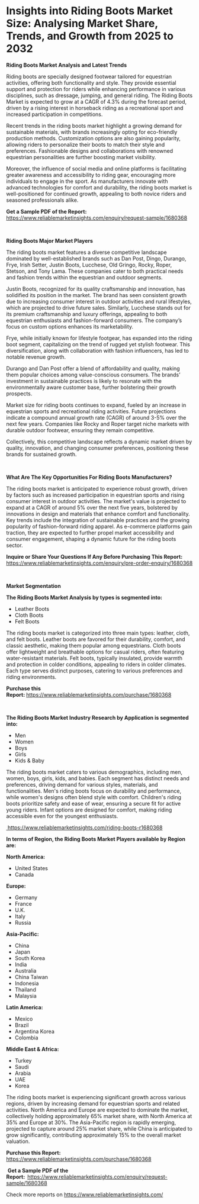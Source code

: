 <p><h1>Insights into Riding Boots Market Size: Analysing Market Share, Trends, and Growth from 2025 to 2032</h1></p><p><strong>Riding Boots Market Analysis and Latest Trends</strong></p>
<p><p>Riding boots are specially designed footwear tailored for equestrian activities, offering both functionality and style. They provide essential support and protection for riders while enhancing performance in various disciplines, such as dressage, jumping, and general riding. The Riding Boots Market is expected to grow at a CAGR of 4.3% during the forecast period, driven by a rising interest in horseback riding as a recreational sport and increased participation in competitions. </p><p>Recent trends in the riding boots market highlight a growing demand for sustainable materials, with brands increasingly opting for eco-friendly production methods. Customization options are also gaining popularity, allowing riders to personalize their boots to match their style and preferences. Fashionable designs and collaborations with renowned equestrian personalities are further boosting market visibility. </p><p>Moreover, the influence of social media and online platforms is facilitating greater awareness and accessibility to riding gear, encouraging more individuals to engage in the sport. As manufacturers innovate with advanced technologies for comfort and durability, the riding boots market is well-positioned for continued growth, appealing to both novice riders and seasoned professionals alike.</p></p>
<p><strong>Get a Sample PDF of the Report:&nbsp;</strong> <a href="https://www.reliablemarketinsights.com/enquiry/request-sample/1680368?utm_campaign=1937&utm_medium=2&utm_source=Github&utm_content=ia&utm_term=06022025&utm_id=riding-boots">https://www.reliablemarketinsights.com/enquiry/request-sample/1680368</a></p>
<p>&nbsp;</p>
<p><strong>Riding Boots Major Market Players</strong></p>
<p><p>The riding boots market features a diverse competitive landscape dominated by well-established brands such as Dan Post, Dingo, Durango, Frye, Irish Setter, Justin Boots, Lucchese, Old Gringo, Rocky, Roper, Stetson, and Tony Lama. These companies cater to both practical needs and fashion trends within the equestrian and outdoor segments.</p><p>Justin Boots, recognized for its quality craftsmanship and innovation, has solidified its position in the market. The brand has seen consistent growth due to increasing consumer interest in outdoor activities and rural lifestyles, which are projected to drive future sales. Similarly, Lucchese stands out for its premium craftsmanship and luxury offerings, appealing to both equestrian enthusiasts and fashion-forward consumers. The company’s focus on custom options enhances its marketability.</p><p>Frye, while initially known for lifestyle footgear, has expanded into the riding boot segment, capitalizing on the trend of rugged yet stylish footwear. This diversification, along with collaboration with fashion influencers, has led to notable revenue growth.</p><p>Durango and Dan Post offer a blend of affordability and quality, making them popular choices among value-conscious consumers. The brands’ investment in sustainable practices is likely to resonate with the environmentally aware customer base, further bolstering their growth prospects.</p><p>Market size for riding boots continues to expand, fueled by an increase in equestrian sports and recreational riding activities. Future projections indicate a compound annual growth rate (CAGR) of around 3-5% over the next few years. Companies like Rocky and Roper target niche markets with durable outdoor footwear, ensuring they remain competitive.</p><p>Collectively, this competitive landscape reflects a dynamic market driven by quality, innovation, and changing consumer preferences, positioning these brands for sustained growth.</p></p>
<p>&nbsp;</p>
<p><strong>What Are The Key Opportunities For Riding Boots Manufacturers?</strong></p>
<p><p>The riding boots market is anticipated to experience robust growth, driven by factors such as increased participation in equestrian sports and rising consumer interest in outdoor activities. The market's value is projected to expand at a CAGR of around 5% over the next five years, bolstered by innovations in design and materials that enhance comfort and functionality. Key trends include the integration of sustainable practices and the growing popularity of fashion-forward riding apparel. As e-commerce platforms gain traction, they are expected to further propel market accessibility and consumer engagement, shaping a dynamic future for the riding boots sector.</p></p>
<p><strong>Inquire or Share Your Questions If Any Before Purchasing This Report:</strong> <a href="https://www.reliablemarketinsights.com/enquiry/pre-order-enquiry/1680368?utm_campaign=1937&utm_medium=2&utm_source=Github&utm_content=ia&utm_term=06022025&utm_id=riding-boots">https://www.reliablemarketinsights.com/enquiry/pre-order-enquiry/1680368</a></p>
<p>&nbsp;</p>
<p><strong>Market Segmentation</strong></p>
<p><strong>The Riding Boots Market Analysis by types is segmented into:</strong></p>
<p><ul><li>Leather Boots</li><li>Cloth Boots</li><li>Felt Boots</li></ul></p>
<p><p>The riding boots market is categorized into three main types: leather, cloth, and felt boots. Leather boots are favored for their durability, comfort, and classic aesthetic, making them popular among equestrians. Cloth boots offer lightweight and breathable options for casual riders, often featuring water-resistant materials. Felt boots, typically insulated, provide warmth and protection in colder conditions, appealing to riders in colder climates. Each type serves distinct purposes, catering to various preferences and riding environments.</p></p>
<p><strong>Purchase this Report:&nbsp;</strong><a href="https://www.reliablemarketinsights.com/purchase/1680368?utm_campaign=1937&utm_medium=2&utm_source=Github&utm_content=ia&utm_term=06022025&utm_id=riding-boots">https://www.reliablemarketinsights.com/purchase/1680368</a></p>
<p>&nbsp;</p>
<p><strong>The Riding Boots Market Industry Research by Application is segmented into:</strong></p>
<p><ul><li>Men</li><li>Women</li><li>Boys</li><li>Girls</li><li>Kids & Baby</li></ul></p>
<p><p>The riding boots market caters to various demographics, including men, women, boys, girls, kids, and babies. Each segment has distinct needs and preferences, driving demand for various styles, materials, and functionalities. Men's riding boots focus on durability and performance, while women's designs often blend style with comfort. Children's riding boots prioritize safety and ease of wear, ensuring a secure fit for active young riders. Infant options are designed for comfort, making riding accessible even for the youngest enthusiasts.</p></p>
<p><a href="https://www.reliablemarketinsights.com/riding-boots-r1680368?utm_campaign=1937&utm_medium=2&utm_source=Github&utm_content=ia&utm_term=06022025&utm_id=riding-boots">&nbsp;https://www.reliablemarketinsights.com/riding-boots-r1680368</a></p>
<p><strong>In terms of Region, the Riding Boots Market Players available by Region are:</strong></p>
<p>
    <p> <strong> North America: </strong>
        <ul>
            <li>United States</li>
            <li>Canada</li>
        </ul>
        </p> 
    <p> <strong> Europe: </strong>
        <ul>
            <li>Germany</li>
            <li>France</li>
            <li>U.K.</li>
            <li>Italy</li>
            <li>Russia</li>
        </ul>
        </p> 
    <p> <strong> Asia-Pacific: </strong>
        <ul>
            <li>China</li>
            <li>Japan</li>
            <li>South Korea</li>
            <li>India</li>
            <li>Australia</li>
            <li>China Taiwan</li>
            <li>Indonesia</li>
            <li>Thailand</li>
            <li>Malaysia</li>
        </ul>
        </p> 
    <p> <strong> Latin America: </strong>
        <ul>
            <li>Mexico</li>
            <li>Brazil</li>
            <li>Argentina Korea</li>
            <li>Colombia</li>
        </ul>
        </p> 
    <p> <strong> Middle East & Africa: </strong>
        <ul>
            <li>Turkey</li>
            <li>Saudi</li>
            <li>Arabia</li>
            <li>UAE</li>
            <li>Korea</li>
        </ul>
    </p>
    </p>
<p><p>The riding boots market is experiencing significant growth across various regions, driven by increasing demand for equestrian sports and related activities. North America and Europe are expected to dominate the market, collectively holding approximately 65% market share, with North America at 35% and Europe at 30%. The Asia-Pacific region is rapidly emerging, projected to capture around 25% market share, while China is anticipated to grow significantly, contributing approximately 15% to the overall market valuation.</p></p>
<p><strong>Purchase this Report: </strong><a href="https://www.reliablemarketinsights.com/purchase/1680368?utm_campaign=1937&utm_medium=2&utm_source=Github&utm_content=ia&utm_term=06022025&utm_id=riding-boots">https://www.reliablemarketinsights.com/purchase/1680368</a></p>
<p>&nbsp;<strong>Get a Sample PDF of the Report:&nbsp;&nbsp;</strong><a href="https://www.reliablemarketinsights.com/enquiry/request-sample/1680368?utm_campaign=1937&utm_medium=2&utm_source=Github&utm_content=ia&utm_term=06022025&utm_id=riding-boots">https://www.reliablemarketinsights.com/enquiry/request-sample/1680368</a></p>
<p><strong></strong></p>
<p>Check more reports on <a href="https://www.reliablemarketinsights.com/?utm_campaign=1937&utm_medium=2&utm_source=Github&utm_content=ia&utm_term=06022025&utm_id=riding-boots">https://www.reliablemarketinsights.com/</a></p>